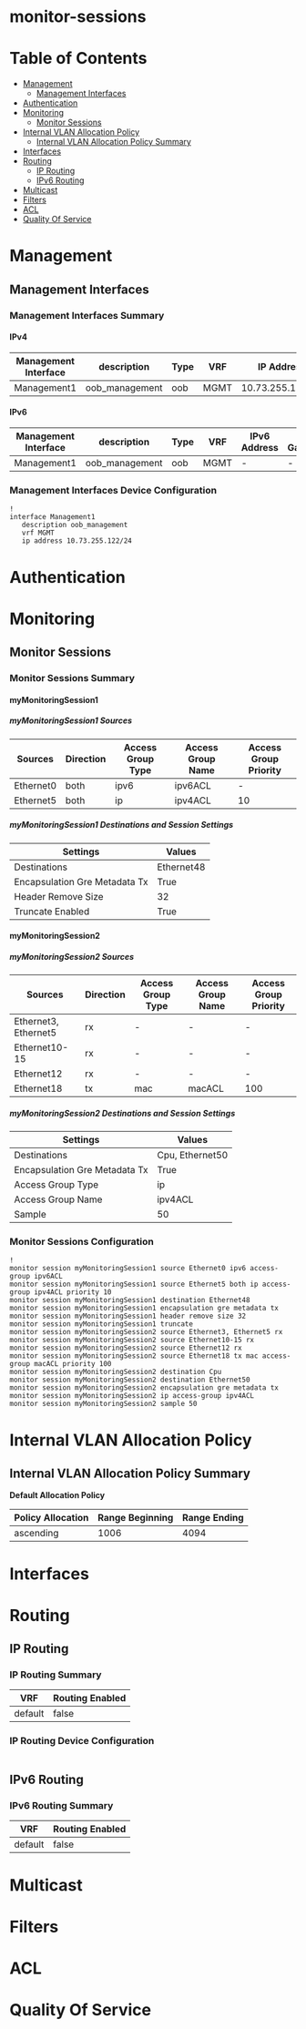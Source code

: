 # monitor-sessions
# Table of Contents

- [Management](#management)
  - [Management Interfaces](#management-interfaces)
- [Authentication](#authentication)
- [Monitoring](#monitoring)
  - [Monitor Sessions](#monitor-sessions)
- [Internal VLAN Allocation Policy](#internal-vlan-allocation-policy)
  - [Internal VLAN Allocation Policy Summary](#internal-vlan-allocation-policy-summary)
- [Interfaces](#interfaces)
- [Routing](#routing)
  - [IP Routing](#ip-routing)
  - [IPv6 Routing](#ipv6-routing)
- [Multicast](#multicast)
- [Filters](#filters)
- [ACL](#acl)
- [Quality Of Service](#quality-of-service)

# Management

## Management Interfaces

### Management Interfaces Summary

#### IPv4

| Management Interface | description | Type | VRF | IP Address | Gateway |
| -------------------- | ----------- | ---- | --- | ---------- | ------- |
| Management1 | oob_management | oob | MGMT | 10.73.255.122/24 | 10.73.255.2 |

#### IPv6

| Management Interface | description | Type | VRF | IPv6 Address | IPv6 Gateway |
| -------------------- | ----------- | ---- | --- | ------------ | ------------ |
| Management1 | oob_management | oob | MGMT | -  | - |

### Management Interfaces Device Configuration

```eos
!
interface Management1
   description oob_management
   vrf MGMT
   ip address 10.73.255.122/24
```

# Authentication

# Monitoring

## Monitor Sessions

### Monitor Sessions Summary

#### myMonitoringSession1

##### myMonitoringSession1 Sources

| Sources | Direction | Access Group Type | Access Group Name | Access Group Priority |
| ------- | --------- | ----------------- | ----------------- | --------------------- |
| Ethernet0 | both | ipv6 | ipv6ACL | - |
| Ethernet5 | both | ip | ipv4ACL | 10 |

##### myMonitoringSession1 Destinations and Session Settings

| Settings | Values |
| -------- | ------ |
| Destinations | Ethernet48 |
| Encapsulation Gre Metadata Tx | True |
| Header Remove Size | 32 |
| Truncate Enabled | True |

#### myMonitoringSession2

##### myMonitoringSession2 Sources

| Sources | Direction | Access Group Type | Access Group Name | Access Group Priority |
| ------- | --------- | ----------------- | ----------------- | --------------------- |
| Ethernet3, Ethernet5 | rx | - | - | - |
| Ethernet10-15 | rx | - | - | - |
| Ethernet12 | rx | - | - | - |
| Ethernet18 | tx | mac | macACL | 100 |

##### myMonitoringSession2 Destinations and Session Settings

| Settings | Values |
| -------- | ------ |
| Destinations | Cpu, Ethernet50 |
| Encapsulation Gre Metadata Tx | True |
| Access Group Type | ip |
| Access Group Name | ipv4ACL |
| Sample | 50 |

### Monitor Sessions Configuration

```eos
!
monitor session myMonitoringSession1 source Ethernet0 ipv6 access-group ipv6ACL
monitor session myMonitoringSession1 source Ethernet5 both ip access-group ipv4ACL priority 10
monitor session myMonitoringSession1 destination Ethernet48
monitor session myMonitoringSession1 encapsulation gre metadata tx
monitor session myMonitoringSession1 header remove size 32
monitor session myMonitoringSession1 truncate
monitor session myMonitoringSession2 source Ethernet3, Ethernet5 rx
monitor session myMonitoringSession2 source Ethernet10-15 rx
monitor session myMonitoringSession2 source Ethernet12 rx
monitor session myMonitoringSession2 source Ethernet18 tx mac access-group macACL priority 100
monitor session myMonitoringSession2 destination Cpu
monitor session myMonitoringSession2 destination Ethernet50
monitor session myMonitoringSession2 encapsulation gre metadata tx
monitor session myMonitoringSession2 ip access-group ipv4ACL
monitor session myMonitoringSession2 sample 50
```

# Internal VLAN Allocation Policy

## Internal VLAN Allocation Policy Summary

**Default Allocation Policy**

| Policy Allocation | Range Beginning | Range Ending |
| ------------------| --------------- | ------------ |
| ascending | 1006 | 4094 |

# Interfaces

# Routing

## IP Routing

### IP Routing Summary

| VRF | Routing Enabled |
| --- | --------------- |
| default | false |

### IP Routing Device Configuration

```eos
```
## IPv6 Routing

### IPv6 Routing Summary

| VRF | Routing Enabled |
| --- | --------------- |
| default | false |

# Multicast

# Filters

# ACL

# Quality Of Service
